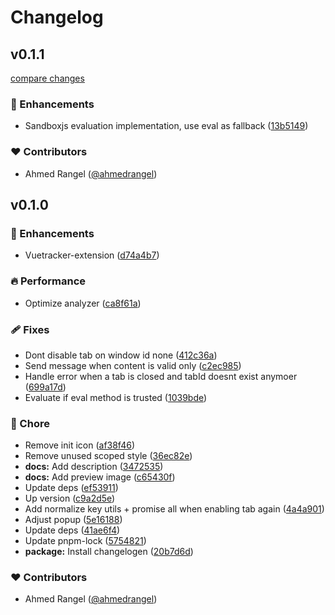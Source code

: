 # Changelog


## v0.1.1

[compare changes](https://github.com/ahmedrangel/vuetracker-extension/compare/v0.1.0...v0.1.1)

### 🚀 Enhancements

- Sandboxjs evaluation implementation, use eval as fallback ([13b5149](https://github.com/ahmedrangel/vuetracker-extension/commit/13b5149))

### ❤️ Contributors

- Ahmed Rangel ([@ahmedrangel](https://github.com/ahmedrangel))

## v0.1.0


### 🚀 Enhancements

- Vuetracker-extension ([d74a4b7](https://github.com/ahmedrangel/vuetracker-extension/commit/d74a4b7))

### 🔥 Performance

- Optimize analyzer ([ca8f61a](https://github.com/ahmedrangel/vuetracker-extension/commit/ca8f61a))

### 🩹 Fixes

- Dont disable tab on window id none ([412c36a](https://github.com/ahmedrangel/vuetracker-extension/commit/412c36a))
- Send message when content is valid only ([c2ec985](https://github.com/ahmedrangel/vuetracker-extension/commit/c2ec985))
- Handle error when a tab is closed and tabId doesnt exist anymoer ([699a17d](https://github.com/ahmedrangel/vuetracker-extension/commit/699a17d))
- Evaluate if eval method is trusted ([1039bde](https://github.com/ahmedrangel/vuetracker-extension/commit/1039bde))

### 🏡 Chore

- Remove init icon ([af38f46](https://github.com/ahmedrangel/vuetracker-extension/commit/af38f46))
- Remove unused scoped style ([36ec82e](https://github.com/ahmedrangel/vuetracker-extension/commit/36ec82e))
- **docs:** Add description ([3472535](https://github.com/ahmedrangel/vuetracker-extension/commit/3472535))
- **docs:** Add preview image ([c65430f](https://github.com/ahmedrangel/vuetracker-extension/commit/c65430f))
- Update deps ([ef53911](https://github.com/ahmedrangel/vuetracker-extension/commit/ef53911))
- Up version ([c9a2d5e](https://github.com/ahmedrangel/vuetracker-extension/commit/c9a2d5e))
- Add normalize key utils + promise all when enabling tab again ([4a4a901](https://github.com/ahmedrangel/vuetracker-extension/commit/4a4a901))
- Adjust popup ([5e16188](https://github.com/ahmedrangel/vuetracker-extension/commit/5e16188))
- Update deps ([41ae6f4](https://github.com/ahmedrangel/vuetracker-extension/commit/41ae6f4))
- Update pnpm-lock ([5754821](https://github.com/ahmedrangel/vuetracker-extension/commit/5754821))
- **package:** Install changelogen ([20b7d6d](https://github.com/ahmedrangel/vuetracker-extension/commit/20b7d6d))

### ❤️ Contributors

- Ahmed Rangel ([@ahmedrangel](https://github.com/ahmedrangel))

